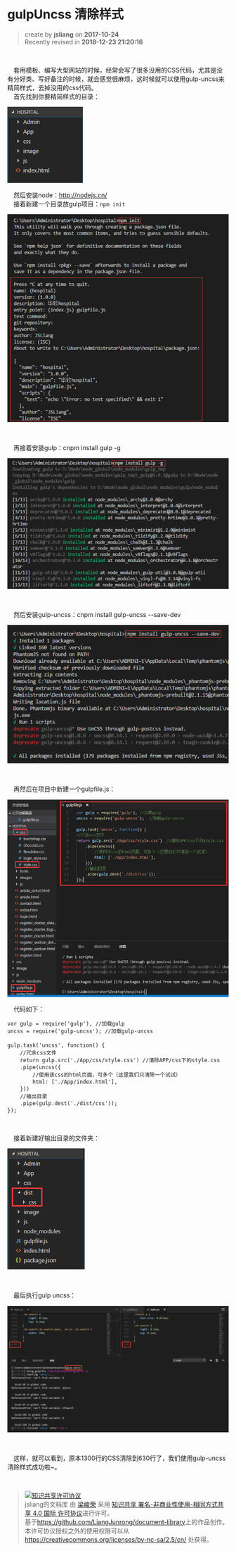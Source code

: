 # gulpUncss 清除样式

> create by **jsliang** on **2017-10-24**  
> Recently revised in **2018-12-23 21:20:16**

<br>

&emsp;套用模板、编写大型网站的时候，经常会写了很多没用的CSS代码，尤其是没有分好类、写好备注的时候，就会感觉很麻烦，这时候就可以使用gulp-uncss来精简样式，去掉没用的css代码。  
&emsp;首先找到你要精简样式的目录：  

![图](./resource/17-1.png)

&emsp;然后安装node：http://nodejs.cn/  
&emsp;接着新建一个目录放gulp项目：`npm init`  

![图](./resource/17-2.png)

<br>

&emsp;再接着安装gulp：cnpm install gulp -g  

![图](./resource/17-3.png)

<br>

&emsp;然后安装gulp-uncss：cnpm install gulp-uncss --save-dev  

![图](./resource/17-4.png)

<br>

&emsp;再然后在项目中新建一个gulpfile.js：  

![图](./resource/17-5.png)

&emsp;代码如下：
```
var gulp = require('gulp'), //加载gulp
uncss = require('gulp-uncss'); //加载gulp-uncss

gulp.task('uncss', function() {
    //冗余css文件
    return gulp.src('./App/css/style.css') //清除APP/css下的style.css
    .pipe(uncss({
        //使用该css的html页面，可多个（这里我们只清除一个试试）
        html: ['./App/index.html'],
    }))
    //输出目录
    .pipe(gulp.dest('./dist/css'));
});
```

<br>

&emsp;接着新建好输出目录的文件夹：  

![图](./resource/17-6.png)

<br>

&emsp;最后执行gulp uncss：  

![图](./resource/17-7.png)

<br>

&emsp;这样，就可以看到，原本1300行的CSS清除到630行了，我们使用gulp-uncss清除样式成功啦~。  

<br>

> <a rel="license" href="http://creativecommons.org/licenses/by-nc-sa/4.0/"><img alt="知识共享许可协议" style="border-width:0" src="https://i.creativecommons.org/l/by-nc-sa/4.0/88x31.png" /></a><br /><span xmlns:dct="http://purl.org/dc/terms/" property="dct:title">jsliang的文档库</span> 由 <a xmlns:cc="http://creativecommons.org/ns#" href="https://github.com/LiangJunrong/document-library" property="cc:attributionName" rel="cc:attributionURL">梁峻荣</a> 采用 <a rel="license" href="http://creativecommons.org/licenses/by-nc-sa/4.0/">知识共享 署名-非商业性使用-相同方式共享 4.0 国际 许可协议</a>进行许可。<br />基于<a xmlns:dct="http://purl.org/dc/terms/" href="https://github.com/LiangJunrong/document-library" rel="dct:source">https://github.com/LiangJunrong/document-library</a>上的作品创作。<br />本许可协议授权之外的使用权限可以从 <a xmlns:cc="http://creativecommons.org/ns#" href="https://creativecommons.org/licenses/by-nc-sa/2.5/cn/" rel="cc:morePermissions">https://creativecommons.org/licenses/by-nc-sa/2.5/cn/</a> 处获得。